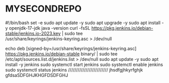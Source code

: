 # MYSECONDREPO


#!/bin/bash
set -e
sudo apt update -y
sudo apt upgrade -y
sudo apt install -y openjdk-17-jdk
java -version
curl -fsSL https://pkg.jenkins.io/debian-stable/jenkins.io-2023.key | sudo tee \
  /usr/share/keyrings/jenkins-keyring.asc > /dev/null

echo deb [signed-by=/usr/share/keyrings/jenkins-keyring.asc] \
  https://pkg.jenkins.io/debian-stable binary/ | sudo tee \
  /etc/apt/sources.list.d/jenkins.list > /dev/null
sudo apt update -y
sudo apt install -y jenkins
sudo systemctl start jenkins
sudo systemctl enable jenkins
sudo systemctl status jenkins
/////////////////////////
jhsdfgjhkyrfghjk
gfdsaSDFGHJKHGFDSDFGHJ
